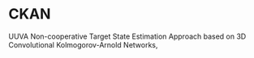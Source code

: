 # CKAN
UUVA Non-cooperative Target State Estimation Approach based on 3D Convolutional Kolmogorov-Arnold Networks, 
